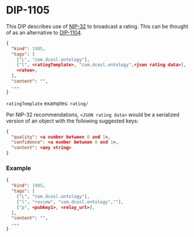 DIP-1105
=====

This DIP describes use of [NIP-32](https://github.com/staab/nips/blob/nip-32-labeling/32.md) to broadcast a rating. This can be thought of as an alternative to [DIP-1104](https://github.com/wds4/DCoSL/blob/main/dips/networking/nostr/1104.md).


```json
{
  "kind": 1985,
  "tags": [
    ["L", "com.dcosl.ontology"],
    ["l", <ratingTemplate>, "com.dcosl.ontology",<json rating data>],
    <ratee>,
  ],
  "content": "",
  ...
}
```

`ratingTemplate` examples: `rating/`

Per NIP-32 recommendations, `<JSON rating data>` would be a serialized version of an object with the following suggested keys:

```json
{
  "quality": <a number between 0 and 1>,
  "confidence": <a number between 0 and 1>,
  "context": <any string>
}
```

### Example

```json
{
  "kind": 1985,
  "tags": [
    ["L", "com.dcosl.ontology"],
    ["l", "review", "com.dcosl.ontology",""],
    ["p", <pubkey1>, <relay_url>],
  ],
  "content": "",
  ...
}
```

